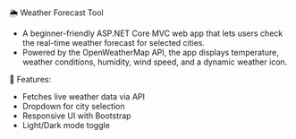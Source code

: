 🌦️ Weather Forecast Tool
- A beginner-friendly ASP.NET Core MVC web app that lets users check the real-time weather forecast for selected cities. 
- Powered by the OpenWeatherMap API, the app displays temperature, weather conditions, humidity, wind speed, and a dynamic weather icon.

🔧 Features:
- Fetches live weather data via API
- Dropdown for city selection
- Responsive UI with Bootstrap
- Light/Dark mode toggle
